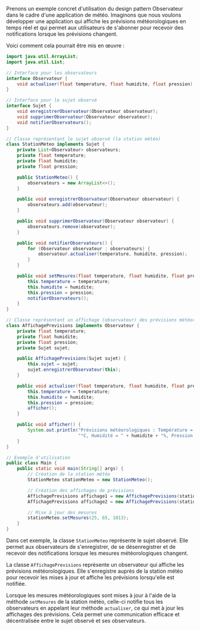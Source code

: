 Prenons un exemple concret d'utilisation du design pattern Observateur dans le cadre d'une application de météo. Imaginons que nous voulons développer une application qui affiche les prévisions météorologiques en temps réel et qui permet aux utilisateurs de s'abonner pour recevoir des notifications lorsque les prévisions changent.

Voici comment cela pourrait être mis en œuvre :

```java
import java.util.ArrayList;
import java.util.List;

// Interface pour les observateurs
interface Observateur {
    void actualiser(float temperature, float humidite, float pression);
}

// Interface pour le sujet observé
interface Sujet {
    void enregistrerObservateur(Observateur observateur);
    void supprimerObservateur(Observateur observateur);
    void notifierObservateurs();
}

// Classe représentant le sujet observé (la station météo)
class StationMeteo implements Sujet {
    private List<Observateur> observateurs;
    private float temperature;
    private float humidite;
    private float pression;

    public StationMeteo() {
        observateurs = new ArrayList<>();
    }

    public void enregistrerObservateur(Observateur observateur) {
        observateurs.add(observateur);
    }

    public void supprimerObservateur(Observateur observateur) {
        observateurs.remove(observateur);
    }

    public void notifierObservateurs() {
        for (Observateur observateur : observateurs) {
            observateur.actualiser(temperature, humidite, pression);
        }
    }

    public void setMesures(float temperature, float humidite, float pression) {
        this.temperature = temperature;
        this.humidite = humidite;
        this.pression = pression;
        notifierObservateurs();
    }
}

// Classe représentant un affichage (observateur) des prévisions météorologiques
class AffichagePrevisions implements Observateur {
    private float temperature;
    private float humidite;
    private float pression;
    private Sujet sujet;

    public AffichagePrevisions(Sujet sujet) {
        this.sujet = sujet;
        sujet.enregistrerObservateur(this);
    }

    public void actualiser(float temperature, float humidite, float pression) {
        this.temperature = temperature;
        this.humidite = humidite;
        this.pression = pression;
        afficher();
    }

    public void afficher() {
        System.out.println("Prévisions météorologiques : Température = " + temperature +
                           "°C, Humidité = " + humidite + "%, Pression = " + pression + "hPa");
    }
}

// Exemple d'utilisation
public class Main {
    public static void main(String[] args) {
        // Création de la station météo
        StationMeteo stationMeteo = new StationMeteo();

        // Création des affichages de prévisions
        AffichagePrevisions affichage1 = new AffichagePrevisions(stationMeteo);
        AffichagePrevisions affichage2 = new AffichagePrevisions(stationMeteo);

        // Mise à jour des mesures
        stationMeteo.setMesures(25, 65, 1013);
    }
}
```

Dans cet exemple, la classe `StationMeteo` représente le sujet observé. Elle permet aux observateurs de s'enregistrer, de se désenregistrer et de recevoir des notifications lorsque les mesures météorologiques changent.

La classe `AffichagePrevisions` représente un observateur qui affiche les prévisions météorologiques. Elle s'enregistre auprès de la station météo pour recevoir les mises à jour et affiche les prévisions lorsqu'elle est notifiée.

Lorsque les mesures météorologiques sont mises à jour à l'aide de la méthode `setMesures` de la station météo, celle-ci notifie tous les observateurs en appelant leur méthode `actualiser`, ce qui met à jour les affichages des prévisions. Cela permet une communication efficace et décentralisée entre le sujet observé et ses observateurs.
